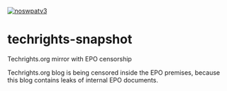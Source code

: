 [![noswpatv3](http://zoobab.wdfiles.com/local--files/start/noupcv3.jpg)](https://ffii.org/donate-now-to-save-europe-from-software-patents-says-ffii/)
# techrights-snapshot
Techrights.org mirror with EPO censorship

Techrights.org blog is being censored inside the EPO premises, because this blog contains leaks of internal EPO documents.
